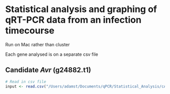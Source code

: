 # Statistical analysis and graphing of qRT-PCR data from an infection timecourse

Run on Mac rather than cluster

Each gene analysed is on a separate csv file

## Candidate _Avr_ (g24882.t1)

```R
# Read in csv file
input <- read.csv("/Users/adamst/Documents/qPCR/Statistical_Analysis/cAvr.csv")
```
